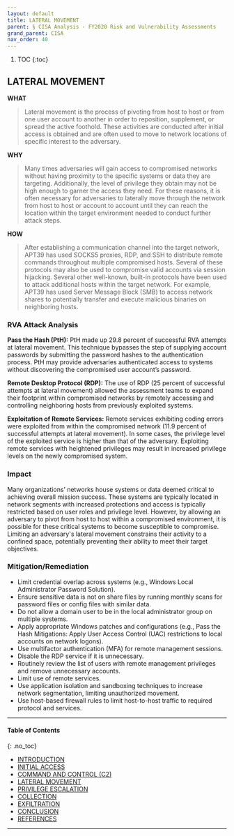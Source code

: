 ```yaml
---
layout: default
title: LATERAL MOVEMENT 
parent: § CISA Analysis - FY2020 Risk and Vulnerability Assessments  
grand_parent: CISA 
nav_order: 40 
---
```

<style>
.dont-break-out {
  /* These are technically the same, but use both */
  overflow-wrap: break-word;
  word-wrap: break-word;

     -ms-word-break: break-all;
  /* This is the dangerous one in WebKit, as it breaks things wherever */
  word-break: break-all;
  /* Instead use this non-standard one: */
  word-break: break-word;
}

.youtube-container {
    position: relative;
    width: 100%;
    height: 0;
    padding-bottom: 56.25%;
}
.youtube-video {
    position: absolute;
    top: 0;
    left: 0;
    width: 100%;
    height: 100%;
}

</style>

<div class="dont-break-out" markdown="1">

1. TOC
{:toc}

## LATERAL MOVEMENT
**WHAT** 
> Lateral movement is the process of pivoting from host to host or from one user account to another in order to reposition, supplement, or spread the active foothold. These activities are conducted after initial access is obtained and are often used to move to network locations of specific interest to the adversary.

**WHY**
> Many times adversaries will gain access to compromised networks without having proximity to the specific systems or data they are targeting. Additionally, the level of privilege they obtain may not be high enough to garner the access they need. For these reasons, it is often necessary for adversaries to laterally move through the network from host to host or account to account until they can reach the location within the target environment needed to conduct further attack steps.

**HOW** 
> After establishing a communication channel into the target network, APT39 has used SOCKS5 proxies, RDP, and SSH to distribute remote commands throughout multiple compromised hosts. Several of these protocols may also be used to compromise valid accounts via session hijacking. Several other well-known, built-in protocols have been used to attack additional hosts within the target network. For example, APT39 has used Server Message Block (SMB) to access network shares to potentially transfer and execute malicious binaries on neighboring hosts.

### RVA Attack Analysis

**Pass the Hash (PtH):** PtH made up 29.8 percent of successful RVA attempts at lateral movement. This technique bypasses the step of supplying account passwords by submitting the password hashes to the authentication process. PtH may provide adversaries authenticated access to systems without discovering the compromised user account’s password.

**Remote Desktop Protocol (RDP):** The use of RDP (25 percent of successful attempts at lateral movement) allowed the assessment teams to expand their footprint within compromised networks by remotely accessing and controlling neighboring hosts from previously exploited systems.

**Exploitation of Remote Services:** Remote services exhibiting coding errors were exploited from within the compromised network (11.9 percent of successful attempts at lateral movement). In some cases, the privilege level of the exploited service is higher than that of the adversary. Exploiting remote services with heightened privileges may result in increased privilege levels on the newly compromised system.

### Impact
Many organizations’ networks house systems or data deemed critical to achieving overall mission success. These systems are typically located in network segments with increased protections and access is typically restricted based on user roles and privilege level. However, by allowing an adversary to pivot from host to host within a compromised environment, it is possible for these critical systems to become susceptible to compromise. Limiting an adversary's lateral movement constrains their activity to a confined space, potentially preventing their ability to meet their target objectives.

### Mitigation/Remediation
- Limit credential overlap across systems (e.g., Windows Local Administrator Password Solution).
- Ensure sensitive data is not on share files by running monthly scans for password files or config files with similar data.
- Do not allow a domain user to be in the local administrator group on multiple systems.
- Apply appropriate Windows patches and configurations (e.g., Pass the Hash Mitigations: Apply User Access Control (UAC) restrictions to local accounts on network logons). 
- Use multifactor authentication (MFA) for remote management sessions. 
- Disable the RDP service if it is unnecessary. 
- Routinely review the list of users with remote management privileges and remove unnecessary accounts. 
- Limit use of remote services. 
- Use application isolation and sandboxing techniques to increase network segmentation, limiting unauthorized movement. 
- Use host-based firewall rules to limit host-to-host traffic to required protocol and services.

***

#### Table of Contents
{: .no_toc}

<ul><li> <a href="/docs/cisa/FY2020-Risk-and-Vulnerability-Assessments-1/">INTRODUCTION</a></li><li> <a href="/docs/cisa/FY2020-Risk-and-Vulnerability-Assessments-2/">INITIAL ACCESS</a></li><li> <a href="/docs/cisa/FY2020-Risk-and-Vulnerability-Assessments-3/">COMMAND AND CONTROL (C2)</a></li><li> <a href="/docs/cisa/FY2020-Risk-and-Vulnerability-Assessments-4/">LATERAL MOVEMENT</a></li><li> <a href="/docs/cisa/FY2020-Risk-and-Vulnerability-Assessments-5/">PRIVILEGE ESCALATION</a></li><li> <a href="/docs/cisa/FY2020-Risk-and-Vulnerability-Assessments-6/">COLLECTION</a></li><li> <a href="/docs/cisa/FY2020-Risk-and-Vulnerability-Assessments-7/">EXFILTRATION</a></li><li> <a href="/docs/cisa/FY2020-Risk-and-Vulnerability-Assessments-8/">CONCLUSION</a></li><li> <a href="/docs/cisa/FY2020-Risk-and-Vulnerability-Assessments-9/">REFERENCES</a></li></ul>

***

</div>
